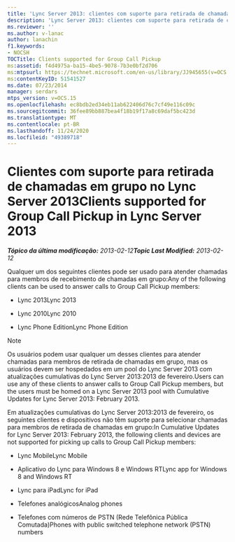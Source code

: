 ```yaml
---
title: 'Lync Server 2013: clientes com suporte para retirada de chamadas em grupo'
description: 'Lync Server 2013: clientes com suporte para retirada de chamadas em grupo.'
ms.reviewer: ''
ms.author: v-lanac
author: lanachin
f1.keywords:
- NOCSH
TOCTitle: Clients supported for Group Call Pickup
ms:assetid: f4d4975a-ba15-4be5-9078-7b3e0bf2d706
ms:mtpsurl: https://technet.microsoft.com/en-us/library/JJ945655(v=OCS.15)
ms:contentKeyID: 51541527
ms.date: 07/23/2014
manager: serdars
mtps_version: v=OCS.15
ms.openlocfilehash: ec8bdb2ed34eb11ab622406d76c7cf49e116c09c
ms.sourcegitcommit: 36fee89bb887bea4f18b19f17a8c69daf5bc423d
ms.translationtype: MT
ms.contentlocale: pt-BR
ms.lasthandoff: 11/24/2020
ms.locfileid: "49389718"
---
```

# <a name="clients-supported-for-group-call-pickup-in-lync-server-2013"></a><span data-ttu-id="36607-103">Clientes com suporte para retirada de chamadas em grupo no Lync Server 2013</span><span class="sxs-lookup"><span data-stu-id="36607-103">Clients supported for Group Call Pickup in Lync Server 2013</span></span>

<div data-xmlns="http://www.w3.org/1999/xhtml">

<div class="topic" data-xmlns="http://www.w3.org/1999/xhtml" data-msxsl="urn:schemas-microsoft-com:xslt" data-cs="https://msdn.microsoft.com/">

<div data-asp="https://msdn2.microsoft.com/asp">



</div>

<div id="mainSection">

<div id="mainBody"><span data-ttu-id="36607-104">

<span> </span></span><span class="sxs-lookup"><span data-stu-id="36607-104">

<span> </span></span></span>

<span data-ttu-id="36607-105">_**Tópico da última modificação:** 2013-02-12_</span><span class="sxs-lookup"><span data-stu-id="36607-105">_**Topic Last Modified:** 2013-02-12_</span></span>

<span data-ttu-id="36607-106">Qualquer um dos seguintes clientes pode ser usado para atender chamadas para membros de recebimento de chamadas em grupo:</span><span class="sxs-lookup"><span data-stu-id="36607-106">Any of the following clients can be used to answer calls to Group Call Pickup members:</span></span>

  - <span data-ttu-id="36607-107">Lync 2013</span><span class="sxs-lookup"><span data-stu-id="36607-107">Lync 2013</span></span>

  - <span data-ttu-id="36607-108">Lync 2010</span><span class="sxs-lookup"><span data-stu-id="36607-108">Lync 2010</span></span>

  - <span data-ttu-id="36607-109">Lync Phone Edition</span><span class="sxs-lookup"><span data-stu-id="36607-109">Lync Phone Edition</span></span>

<div>


> [!NOTE]  
> <span data-ttu-id="36607-110">Os usuários podem usar qualquer um desses clientes para atender chamadas para membros de retirada de chamadas em grupo, mas os usuários devem ser hospedados em um pool do Lync Server 2013 com atualizações cumulativas do Lync Server 2013:2013 de fevereiro.</span><span class="sxs-lookup"><span data-stu-id="36607-110">Users can use any of these clients to answer calls to Group Call Pickup members, but the users must be homed on a Lync Server 2013 pool with Cumulative Updates for Lync Server 2013: February 2013.</span></span>



</div>

<span data-ttu-id="36607-111">Em atualizações cumulativas do Lync Server 2013:2013 de fevereiro, os seguintes clientes e dispositivos não têm suporte para selecionar chamadas para membros de retirada de chamadas em grupo:</span><span class="sxs-lookup"><span data-stu-id="36607-111">In Cumulative Updates for Lync Server 2013: February 2013, the following clients and devices are not supported for picking up calls to Group Call Pickup members:</span></span>

  - <span data-ttu-id="36607-112">Lync Mobile</span><span class="sxs-lookup"><span data-stu-id="36607-112">Lync Mobile</span></span>

  - <span data-ttu-id="36607-113">Aplicativo do Lync para Windows 8 e Windows RT</span><span class="sxs-lookup"><span data-stu-id="36607-113">Lync app for Windows 8 and Windows RT</span></span>

  - <span data-ttu-id="36607-114">Lync para iPad</span><span class="sxs-lookup"><span data-stu-id="36607-114">Lync for iPad</span></span>

  - <span data-ttu-id="36607-115">Telefones analógicos</span><span class="sxs-lookup"><span data-stu-id="36607-115">Analog phones</span></span>

  - <span data-ttu-id="36607-116">Telefones com números de PSTN (Rede Telefônica Pública Comutada)</span><span class="sxs-lookup"><span data-stu-id="36607-116">Phones with public switched telephone network (PSTN) numbers</span></span>

<span data-ttu-id="36607-117"></div>

<span> </span>

</div>

</div>

</span><span class="sxs-lookup"><span data-stu-id="36607-117"></div>

<span> </span>

</div>

</div>

</span></span></div>

